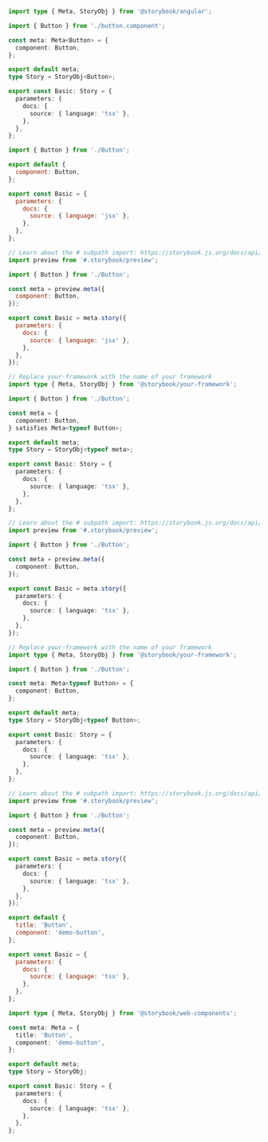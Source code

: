 ```ts filename="Button.stories.ts" renderer="angular" language="ts"
import type { Meta, StoryObj } from '@storybook/angular';

import { Button } from './button.component';

const meta: Meta<Button> = {
  component: Button,
};

export default meta;
type Story = StoryObj<Button>;

export const Basic: Story = {
  parameters: {
    docs: {
      source: { language: 'tsx' },
    },
  },
};
```

```js filename="Button.stories.js|jsx" renderer="common" language="js" tabTitle="CSF 3"
import { Button } from './Button';

export default {
  component: Button,
};

export const Basic = {
  parameters: {
    docs: {
      source: { language: 'jsx' },
    },
  },
};
```

```js filename="Button.stories.js|jsx" renderer="react" language="js" tabTitle="CSF Factory 🧪"
// Learn about the # subpath import: https://storybook.js.org/docs/api/csf/csf-factories#subpath-imports
import preview from '#.storybook/preview';

import { Button } from './Button';

const meta = preview.meta({
  component: Button,
});

export const Basic = meta.story({
  parameters: {
    docs: {
      source: { language: 'jsx' },
    },
  },
});
```

```ts filename="Button.stories.ts|tsx" renderer="common" language="ts-4-9" tabTitle="CSF 3"
// Replace your-framework with the name of your framework
import type { Meta, StoryObj } from '@storybook/your-framework';

import { Button } from './Button';

const meta = {
  component: Button,
} satisfies Meta<typeof Button>;

export default meta;
type Story = StoryObj<typeof meta>;

export const Basic: Story = {
  parameters: {
    docs: {
      source: { language: 'tsx' },
    },
  },
};
```

```ts filename="Button.stories.ts|tsx" renderer="react" language="ts-4-9" tabTitle="CSF Factory 🧪"
// Learn about the # subpath import: https://storybook.js.org/docs/api/csf/csf-factories#subpath-imports
import preview from '#.storybook/preview';

import { Button } from './Button';

const meta = preview.meta({
  component: Button,
});

export const Basic = meta.story({
  parameters: {
    docs: {
      source: { language: 'tsx' },
    },
  },
});
```

```ts filename="Button.stories.ts|tsx" renderer="common" language="ts" tabTitle="CSF 3"
// Replace your-framework with the name of your framework
import type { Meta, StoryObj } from '@storybook/your-framework';

import { Button } from './Button';

const meta: Meta<typeof Button> = {
  component: Button,
};

export default meta;
type Story = StoryObj<typeof Button>;

export const Basic: Story = {
  parameters: {
    docs: {
      source: { language: 'tsx' },
    },
  },
};
```

```ts filename="Button.stories.ts|tsx" renderer="react" language="ts" tabTitle="CSF Factory 🧪"
// Learn about the # subpath import: https://storybook.js.org/docs/api/csf/csf-factories#subpath-imports
import preview from '#.storybook/preview';

import { Button } from './Button';

const meta = preview.meta({
  component: Button,
});

export const Basic = meta.story({
  parameters: {
    docs: {
      source: { language: 'tsx' },
    },
  },
});
```

```js filename="Button.stories.ts" renderer="web-components" language="js"
export default {
  title: 'Button',
  component: 'demo-button',
};

export const Basic = {
  parameters: {
    docs: {
      source: { language: 'tsx' },
    },
  },
};
```

```ts filename="Button.stories.ts" renderer="web-components" language="ts"
import type { Meta, StoryObj } from '@storybook/web-components';

const meta: Meta = {
  title: 'Button',
  component: 'demo-button',
};

export default meta;
type Story = StoryObj;

export const Basic: Story = {
  parameters: {
    docs: {
      source: { language: 'tsx' },
    },
  },
};
```
